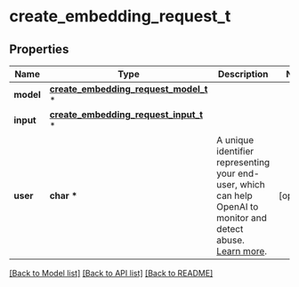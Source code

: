 # create_embedding_request_t

## Properties
Name | Type | Description | Notes
------------ | ------------- | ------------- | -------------
**model** | [**create_embedding_request_model_t**](create_embedding_request_model.md) \* |  | 
**input** | [**create_embedding_request_input_t**](create_embedding_request_input.md) \* |  | 
**user** | **char \*** | A unique identifier representing your end-user, which can help OpenAI to monitor and detect abuse. [Learn more](/docs/guides/safety-best-practices/end-user-ids).  | [optional] 

[[Back to Model list]](../README.md#documentation-for-models) [[Back to API list]](../README.md#documentation-for-api-endpoints) [[Back to README]](../README.md)


